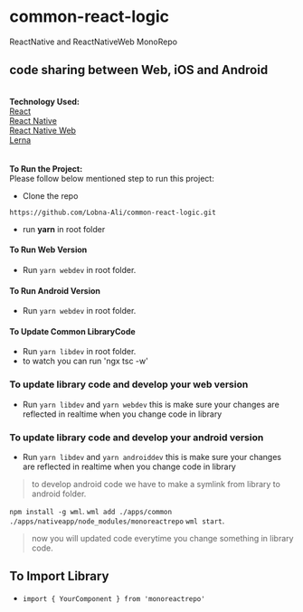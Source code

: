 # common-react-logic
ReactNative and ReactNativeWeb MonoRepo
## code sharing between Web, iOS and Android
\
**Technology Used:**\
[React](https://reactjs.org/)\
[React Native](https://facebook.github.io/react-native/)\
[React Native Web](https://github.com/necolas/react-native-web)\
[Lerna](https://github.com/lerna/lerna)\
\
\
**To Run the Project:**\
Please follow below mentioned step to run this project:

- Clone the repo
```shell##
https://github.com/Lobna-Ali/common-react-logic.git
```
- run **yarn** in root folder

#### To Run Web Version
- Run `yarn webdev` in root folder.

#### To Run Android Version
- Run `yarn webdev` in root folder.

#### To Update Common LibraryCode
- Run `yarn libdev` in root folder.
- to watch you can run 'ngx tsc -w'

### To update library code and develop your web version
- Run `yarn libdev` and `yarn webdev` this is make sure your changes are reflected in realtime when you change code in library

### To update library code and develop your android version
- Run `yarn libdev` and `yarn androiddev` this is make sure your changes are reflected in realtime when you change code in library

> to develop android code we have to make a symlink from library to android folder.

`npm install -g wml`.
`wml add ./apps/common ./apps/nativeapp/node_modules/monoreactrepo`
`wml start`.

> now you will updated code everytime you change something in library code.

## To Import Library
- `import { YourComponent } from 'monoreactrepo'`
